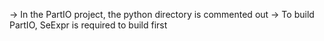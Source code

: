 -> In the PartIO project, the python directory is commented out
-> To build PartIO, SeExpr is required to build first
